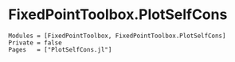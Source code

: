 # FixedPointToolbox.PlotSelfCons

```@autodocs
Modules = [FixedPointToolbox, FixedPointToolbox.PlotSelfCons]
Private = false
Pages   = ["PlotSelfCons.jl"]
```